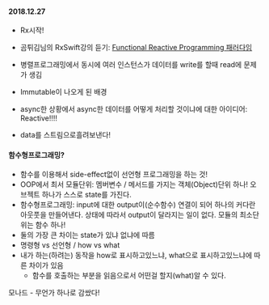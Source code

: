 #### 2018.12.27
- Rx시작!
- 곰튀김님의 RxSwift강의 듣기: [Functional Reactive Programming 패러다임](https://www.youtube.com/watch?v=cXi_CmZuBgg&list=PL03rJBlpwTaD6HmnyeLW5Pv-nz2aEm-MS)



- 병렬프로그래밍에서 동시에 여러 인스턴스가 데이터를 write를 할때 read에 문제가 생김
- Immutable이 나오게 된 배경
- async한 상황에서 async한 데이터를 어떻게 처리할 것이냐에 대한 아이디어: Reactive!!!!
- data를 스트림으로흘려보낸다!


#### 함수형프로그래밍?
- 함수를 이용해서 side-effect없이 선언형 프로그래밍을 하는 것!
- OOP에서 최서 모듈단위: 멤버변수 / 메서드를 가지는 객체(Object)단위 하나! 오브젝트 하나가 스스로 state를 가진다.
- 함수형프로그래밍: input에 대한 output이(순수함수) 연결이 되어 하나의 커다란 아웃풋을 만들어낸다. 상태에 따라서 output이 달라지는 일이 없다. 모듈의 최소단위는 함수 하나!
- 둘의 가장 큰 차이는 state가 있냐 없냐에 따름
- 명령형 vs 선언형 / how vs what
- 내가 하는(하려는) 동작을 how로 표시하고있느냐, what으로 표시하고있느냐에 따른 차이가 있음
  - 함수를 호출하는 부분을 읽음으로서 어떤걸 할지(what)알 수 있다.

모나드 - 무언가 하나로 감쌌다!
